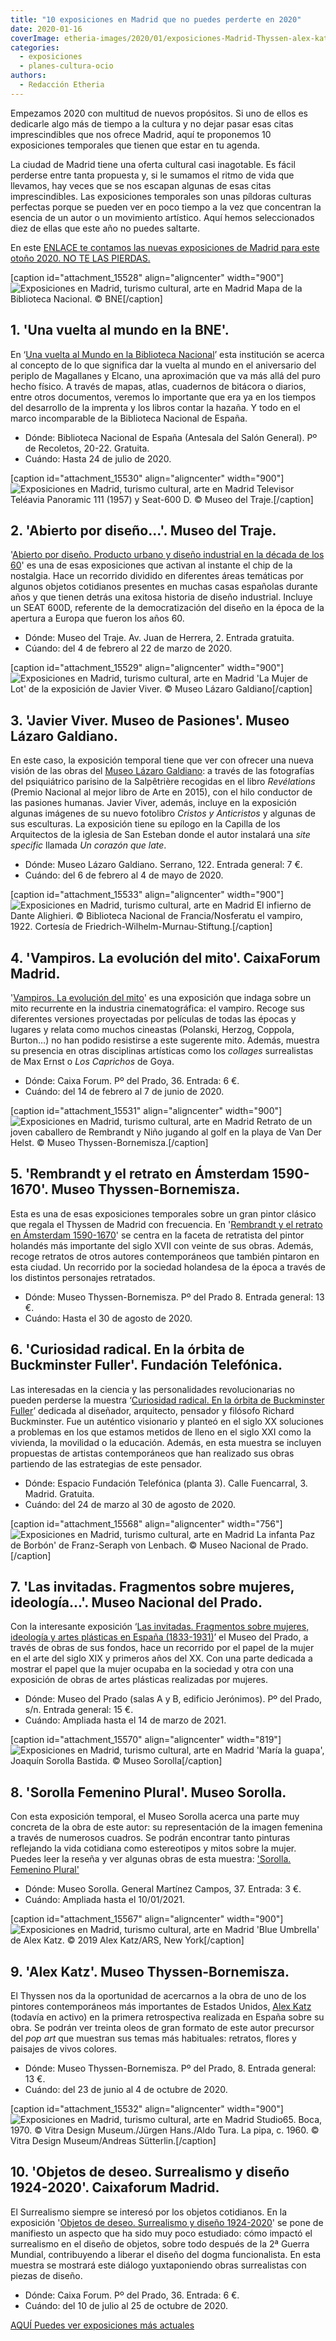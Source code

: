 ```yaml
---
title: "10 exposiciones en Madrid que no puedes perderte en 2020"
date: 2020-01-16
coverImage: etheria-images/2020/01/exposiciones-Madrid-Thyssen-alex-katz.jpg
categories: 
  - exposiciones
  - planes-cultura-ocio
authors: 
  - Redacción Etheria
---
```


Empezamos 2020 con multitud de nuevos propósitos. Si uno de ellos es dedicarle algo más 
de tiempo a la cultura y no dejar pasar esas citas imprescindibles que nos ofrece 
Madrid, aquí te proponemos 10 exposiciones temporales que tienen que estar en tu agenda. 

La ciudad de Madrid tiene una oferta cultural casi inagotable. Es fácil perderse entre 
tanta propuesta y, si le sumamos el ritmo de vida que llevamos, hay veces que se nos 
escapan algunas de esas citas imprescindibles. Las exposiciones temporales son unas 
píldoras culturas perfectas porque se pueden ver en poco tiempo a la vez que concentran 
la esencia de un autor o un movimiento artístico. Aquí hemos seleccionados diez de ellas 
que este año no puedes saltarte. 

En este [ENLACE te contamos las nuevas exposiciones de Madrid para este otoño 2020. NO 
TE LAS 
PIERDAS.](https://etheriamagazine.com/2020/10/13/10-exposiciones-en-madrid-para-otono-2020/) 

\[caption id="attachment\_15528" align="aligncenter" width="900"\]![Exposiciones en Madrid, turismo cultural, arte en Madrid](etheria-images/2020/01/Exposiciones-Madrid-biblioteca-nacional-900x611.jpg "Mapa de la Biblioteca Nacional.") Mapa de la Biblioteca Nacional. © BNE\[/caption\]

## 1\. 'Una vuelta al mundo en la BNE'.

En ‘[Una vuelta al Mundo en la Biblioteca 
Nacional](http://www.bne.es/es/Actividades/Exposiciones/Exposiciones/Exposiciones2020/magallanes-y-elcano.html)’ 
esta institución se acerca al concepto de lo que significa dar la vuelta al mundo en el 
aniversario del periplo de Magallanes y Elcano, una aproximación que va más allá del 
puro hecho físico. A través de mapas, atlas, cuadernos de bitácora o diarios, entre 
otros documentos, veremos lo importante que era ya en los tiempos del desarrollo de la 
imprenta y los libros contar la hazaña. Y todo en el marco incomparable de la Biblioteca 
Nacional de España. 

- Dónde: Biblioteca Nacional de España (Antesala del Salón General). Pº de Recoletos, 20-22. Gratuita.
- Cuándo: Hasta 24 de julio de 2020.

\[caption id="attachment\_15530" align="aligncenter" width="900"\]![Exposiciones en Madrid, turismo cultural, arte en Madrid](etheria-images/2020/01/Exposiciones-madrid-museo-traje-900x457.jpg "Televisor Teléavia Panoramic 111 (1957) y Seat-600 D.") Televisor Teléavia Panoramic 111 (1957) y Seat-600 D. © Museo del Traje.\[/caption\]

## 2\. 'Abierto por diseño...'. Museo del Traje.

'[Abierto por diseño. Producto urbano y diseño industrial en la década de los 
60](http://www.culturaydeporte.gob.es/mtraje/exposicion/temporales/historico/2020/abierto-diseno.html)' 
es una de esas exposiciones que activan al instante el chip de la nostalgia. Hace un 
recorrido dividido en diferentes áreas temáticas por algunos objetos cotidianos 
presentes en muchas casas españolas durante años y que tienen detrás una exitosa 
historia de diseño industrial. Incluye un SEAT 600D, referente de la democratización del 
diseño en la época de la apertura a Europa que fueron los años 60. 

- Dónde: Museo del Traje. Av. Juan de Herrera, 2. Entrada gratuita.
- Cúando: del 4 de febrero al 22 de marzo de 2020.

\[caption id="attachment\_15529" align="aligncenter" width="900"\]![Exposiciones en Madrid, turismo cultural, arte en Madrid](etheria-images/2020/01/Exposiciones-Madrid-Lazaro-Galdiano-900x678.jpg "'La Mujer de Lot' de la exposición de Javier Viver.") 'La Mujer de Lot' de la exposición de Javier Viver. © Museo Lázaro Galdiano\[/caption\]

## 3\. 'Javier Viver. Museo de Pasiones'. Museo Lázaro Galdiano.

En este caso, la exposición temporal tiene que ver con ofrecer una nueva visión de las 
obras del [Museo Lázaro Galdiano](http://www.museolazarogaldiano.es): a través de las 
fotografías del psiquiátrico parisino de la Salpêtrière recogidas en el libro 
_Revélations_ (Premio Nacional al mejor libro de Arte en 2015), con el hilo conductor de 
las pasiones humanas. Javier Viver, además, incluye en la exposición algunas imágenes de 
su nuevo fotolibro _Cristos y Anticristos_ y algunas de sus esculturas. La exposición 
tiene su epílogo en la Capilla de los Arquitectos de la iglesia de San Esteban donde el 
autor instalará una _site specific_ llamada _Un corazón que late_. 

- Dónde: Museo Lázaro Galdiano. Serrano, 122. Entrada general: 7 €.
- Cuándo: del 6 de febrero al 4 de mayo de 2020.

\[caption id="attachment\_15533" align="aligncenter" width="900"\]![Exposiciones en Madrid, turismo cultural, arte en Madrid](etheria-images/2020/01/Exposiciones-temporales-madrid-vampiros-900x426.jpg "El infierno de Dante Alighieri./Nosferatu el vampiro, 1922.") El infierno de Dante Alighieri. © Biblioteca Nacional de Francia/Nosferatu el vampiro, 1922. Cortesía de Friedrich-Wilhelm-Murnau-Stiftung.\[/caption\]

## 4\. 'Vampiros. La evolución del mito'. CaixaForum Madrid.

'[Vampiros. La evolución del mito](https://caixaforum.es/es/madrid/p/vampiros_a9345560)' 
es una exposición que indaga sobre un mito recurrente en la industria cinematográfica: 
el vampiro. Recoge sus diferentes versiones proyectadas por películas de todas las 
épocas y lugares y relata como muchos cineastas (Polanski, Herzog, Coppola, Burton…) no 
han podido resistirse a este sugerente mito. Además, muestra su presencia en otras 
disciplinas artísticas como los _collages_ surrealistas de Max Ernst o _Los Caprichos_ 
de Goya. 

- Dónde: Caixa Forum. Pº del Prado, 36. Entrada: 6 €.
- Cuándo: del 14 de febrero al 7 de junio de 2020.

\[caption id="attachment\_15531" align="aligncenter" width="900"\]![Exposiciones en Madrid, turismo cultural, arte en Madrid](etheria-images/2020/01/Exposiciones-Madrid-Rembrandt-900x584.jpg "Retrato de un joven caballero de Rembrandt y Niño jugando al golf en la playa de Van Der Helst.") Retrato de un joven caballero de Rembrandt y Niño jugando al golf en la playa de Van Der Helst. © Museo Thyssen-Bornemisza.\[/caption\]

## 5\. 'Rembrandt y el retrato en Ámsterdam 1590-1670'. Museo Thyssen-Bornemisza.

Esta es una de esas exposiciones temporales sobre un gran pintor clásico que regala el 
Thyssen de Madrid con frecuencia. En '[Rembrandt y el retrato en Ámsterdam 
1590-1670](https://www.museothyssen.org/exposiciones/rembrandt-retrato-amsterdam-1590-1670)' 
se centra en la faceta de retratista del pintor holandés más importante del siglo XVII 
con veinte de sus obras. Además, recoge retratos de otros autores contemporáneos que 
también pintaron en esta ciudad. Un recorrido por la sociedad holandesa de la época a 
través de los distintos personajes retratados. 

- Dónde: Museo Thyssen-Bornemisza. Pº del Prado 8. Entrada general: 13 €.
- Cuándo: Hasta el 30 de agosto de 2020. 

## 6\. 'Curiosidad radical. En la órbita de Buckminster Fuller'. Fundación Telefónica.

Las interesadas en la ciencia y las personalidades revolucionarias no pueden perderse la 
muestra ‘[Curiosidad radical. En la órbita de Buckminster 
Fuller](https://espacio.fundaciontelefonica.com/evento/curiosidad-radical-en-la-orbita-de-buckminster-fuller/)’ 
dedicada al diseñador, arquitecto, pensador y filósofo Richard Buckminster. Fue un 
auténtico visionario y planteó en el siglo XX soluciones a problemas en los que estamos 
metidos de lleno en el siglo XXI como la vivienda, la movilidad o la educación. Además, 
en esta muestra se incluyen propuestas de artistas contemporáneos que han realizado sus 
obras partiendo de las estrategias de este pensador. 

- Dónde: Espacio Fundación Telefónica (planta 3). Calle Fuencarral, 3. Madrid. Gratuita.
- Cuándo: del 24 de marzo al 30 de agosto de 2020.

\[caption id="attachment\_15568" align="aligncenter" width="756"\]![Exposiciones en Madrid, turismo cultural, arte en Madrid](etheria-images/2020/01/exposicones-madrid-museo-prado-756x1024.jpg "La infanta Paz de Borbón' de Franz-Seraph von Lenbach.") La infanta Paz de Borbón' de Franz-Seraph von Lenbach. © Museo Nacional de Prado.\[/caption\]

## 7\. 'Las invitadas. Fragmentos sobre mujeres, ideología...'. Museo Nacional del Prado.

Con la interesante exposición ‘[Las invitadas. Fragmentos sobre mujeres, ideología y 
artes plásticas en España 
(1833-1931)](https://www.museodelprado.es/actualidad/exposicion/las-invitadas-fragmentos-sobre-mujeres-ideologia/197d4831-41f1-414d-dbdf-5ffd7be4cc3f)’ 
el Museo del Prado, a través de obras de sus fondos, hace un recorrido por el papel de 
la mujer en el arte del siglo XIX y primeros años del XX. Con una parte dedicada a 
mostrar el papel que la mujer ocupaba en la sociedad y otra con una exposición de obras 
de artes plásticas realizadas por mujeres. 

- Dónde: Museo del Prado (salas A y B, edificio Jerónimos). Pº del Prado, s/n. Entrada general: 15 €.
- Cuándo: Ampliada hasta el 14 de marzo de 2021.

\[caption id="attachment\_15570" align="aligncenter" width="819"\]![Exposiciones en Madrid, turismo cultural, arte en Madrid](etheria-images/2020/01/exposiciones-madrid-sorolla-maria-819x1024.jpg "'María la guapa', Joaquín Sorolla Bastida.") 'María la guapa', Joaquín Sorolla Bastida. © Museo Sorolla\[/caption\]

## 8\. 'Sorolla Femenino Plural'. Museo Sorolla.

Con esta exposición temporal, el Museo Sorolla acerca una parte muy concreta de la obra 
de este autor: su representación de la imagen femenina a través de numerosos cuadros. Se 
podrán encontrar tanto pinturas reflejando la vida cotidiana como estereotipos y mitos 
sobre la mujer. Puedes leer la reseña y ver algunas obras de esta muestra: ['Sorolla. 
Femenino 
Plural'](https://etheriamagazine.com/2020/09/25/sorolla-femenino-plural-nueva-exposicion-en-madrid/) 

- Dónde: Museo Sorolla. General Martínez Campos, 37. Entrada: 3 €.
- Cuándo: Ampliada hasta el 10/01/2021.

\[caption id="attachment\_15567" align="aligncenter" width="900"\]![Exposiciones en Madrid, turismo cultural, arte en Madrid](etheria-images/2020/01/exposiciones-Madrid-Thyssen-alex-katz-900x597.jpg "'Blue Umbrella' de Alex Katz.") 'Blue Umbrella' de Alex Katz. © 2019 Alex Katz/ARS, New York\[/caption\]

## 9\. 'Alex Katz'. Museo Thyssen-Bornemisza.

El Thyssen nos da la oportunidad de acercarnos a la obra de uno de los pintores 
contemporáneos más importantes de Estados Unidos, [Alex 
Katz](https://www.museothyssen.org/exposiciones/alex-katz) (todavía en activo) en la 
primera retrospectiva realizada en España sobre su obra. Se podrán ver treinta oleos de 
gran formato de este autor precursor del _pop art_ que muestran sus temas más 
habituales: retratos, flores y paisajes de vivos colores. 

- Dónde: Museo Thyssen-Bornemisza. Pº del Prado, 8. Entrada general: 13 €.
- Cuándo: del 23 de junio al 4 de octubre de 2020.

\[caption id="attachment\_15532" align="aligncenter" width="900"\]![Exposiciones en Madrid, turismo cultural, arte en Madrid](etheria-images/2020/01/Exposiciones-Madrid-surrealismo-900x341.jpg "Studio65. Boca, 1970./La pipa, c. 1960.") Studio65. Boca, 1970. © Vitra Design Museum./Jürgen Hans./Aldo Tura. La pipa, c. 1960. © Vitra Design Museum/Andreas Sütterlin.\[/caption\]

## 10\. 'Objetos de deseo. Surrealismo y diseño 1924-2020'. Caixaforum Madrid.

El Surrealismo siempre se interesó por los objetos cotidianos. En la exposición 
'[Objetos de deseo. Surrealismo y diseño 
1924-2020](https://caixaforum.es/es/madrid/p/objetos-de-deseo-surrealismo-y-diseno-1924-2020_a929454)' 
se pone de manifiesto un aspecto que ha sido muy poco estudiado: cómo impactó el 
surrealismo en el diseño de objetos, sobre todo después de la 2ª Guerra Mundial, 
contribuyendo a liberar el diseño del dogma funcionalista. En esta muestra se mostrará 
este diálogo yuxtaponiendo obras surrealistas con piezas de diseño. 

- Dónde: Caixa Forum. Pº del Prado, 36. Entrada: 6 €.
- Cuándo: del 10 de julio al 25 de octubre de 2020.

[AQUÍ Puedes ver exposiciones más actuales](https://etheriamagazine.com/category/organiza-tu-viaje/exposiciones/)
